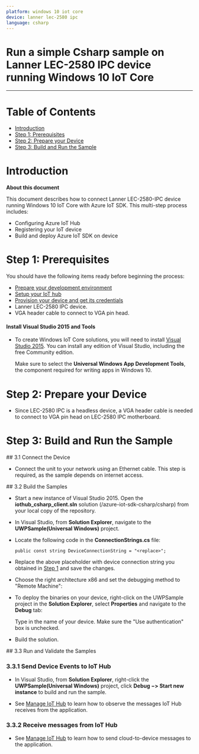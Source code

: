 ```yaml
---
platform: windows 10 iot core
device: lanner lec-2580 ipc
language: csharp
---
```

Run a simple Csharp sample on Lanner LEC-2580 IPC device running Windows 10 IoT Core
===
---

# Table of Contents

-   [Introduction](#Introduction)
-   [Step 1: Prerequisites](#Prerequisites)
-   [Step 2: Prepare your Device](#PrepareDevice)
-   [Step 3: Build and Run the Sample](#Build)

<a name="Introduction"></a>
# Introduction

**About this document**

This document describes how to connect Lanner LEC-2580-IPC device running Windows 10 IoT Core with Azure IoT SDK. This multi-step process includes:
-   Configuring Azure IoT Hub
-   Registering your IoT device
-   Build and deploy Azure IoT SDK on device

<a name="Prerequisites"></a>
# Step 1: Prerequisites

You should have the following items ready before beginning the process:

-   [Prepare your development environment][lnk-devbox-setup]
-   [Setup your IoT hub][lnk-setup-iot-hub]
-   [Provision your device and get its credentials][lnk-manage-iot-hub]
-	Lanner LEC-2580 IPC device.
-   VGA header cable to connect to VGA pin head.

#### Install Visual Studio 2015 and Tools

-   To create Windows IoT Core solutions, you will need to install [Visual Studio 2015](https://www.visualstudio.com/en-us/products/vs-2015-product-editions.aspx). You can install any edition of Visual Studio, including the free Community edition.

    Make sure to select the **Universal Windows App Development Tools**, the component required for writing apps in Windows 10.

<a name="PrepareDevice"></a>
# Step 2: Prepare your Device

-   Since LEC-2580 IPC is a headless device, a VGA header cable is needed to connect to VGA pin head on LEC-2580 IPC motherboard. 

<a name="Build"></a>
# Step 3: Build and Run the Sample

<a name="Step_3_1:_Connect"/>
## 3.1 Connect the Device

-   Connect the unit to your network using an Ethernet cable. This step is required, as the sample depends on internet access.

<a name="Step_3_2:_Build"/>
## 3.2  Build the Samples

-   Start a new instance of Visual Studio 2015. Open the **iothub_csharp_client.sln** solution (/azure-iot-sdk-csharp/csharp) from your local copy of the repository.

-   In Visual Studio, from **Solution Explorer**, navigate to the **UWPSample(Universal Windows)** project.

-   Locate the following code in the **ConnectionStrings.cs** file:

        public const string DeviceConnectionString = "<replace>";

-   Replace the above placeholder with device connection string you obtained in [Step 1](#Prerequisites) and save the changes.

-   Choose the right architecture x86 and set the debugging method to "Remote Machine":

-   To deploy the binaries on your device, right-click on the UWPSample project in the **Solution Explorer**, select **Properties** and navigate to the **Debug** tab:

    Type in the name of your device. Make sure the "Use authentication" box is unchecked.

-   Build the solution.

<a name="Step_3_3:_Run"/>
## 3.3 Run and Validate the Samples

### 3.3.1 Send Device Events to IoT Hub

-   In Visual Studio, from **Solution Explorer**, right-click the **UWPSample(Universal Windows)** project, click **Debug &minus;&gt; Start new instance** to build and run the sample. 

-   See [Manage IoT Hub][lnk-manage-iot-hub] to learn how to observe the messages IoT Hub receives from the application.

### 3.3.2 Receive messages from IoT Hub

-   See [Manage IoT Hub][lnk-manage-iot-hub] to learn how to send cloud-to-device messages to the application.

[lnk-setup-iot-hub]: ../setup_iothub.md
[lnk-manage-iot-hub]: ../manage_iot_hub.md
[lnk-devbox-setup]: https://github.com/Azure/azure-iot-sdk-csharp/blob/master/device/doc/devbox_setup.md